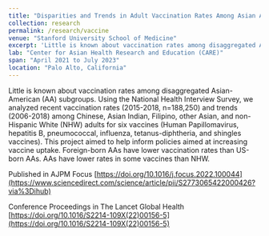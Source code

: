 ```yaml
---
title: "Disparities and Trends in Adult Vaccination Rates Among Asian Americans"
collection: research
permalink: /research/vaccine
venue: "Stanford University School of Medicine"
excerpt: 'Little is known about vaccination rates among disaggregated Asian-American (AA) subgroups. Using the National Health Interview Survey, we analyzed recent vaccination rates (2015-2018, n=188,250) and trends (2006-2018) among Chinese, Asian Indian, Filipino, other Asian, and non-Hispanic White (NHW) adults for six vaccines (Human Papillomavirus, hepatitis B, pneumococcal, influenza, tetanus-diphtheria, and shingles vaccines). This project aimed to help inform policies aimed at increasing vaccine uptake. Foreign-born AAs have lower vaccination rates than US-born AAs. AAs have lower rates in some vaccines than NHW.'
lab: "Center for Asian Health Research and Education (CARE)"
span: "April 2021 to July 2023"
location: "Palo Alto, California"
---
```


Little is known about vaccination rates among disaggregated Asian-American (AA) subgroups. Using the National Health Interview Survey, we analyzed recent vaccination rates (2015-2018, n=188,250) and trends (2006-2018) among Chinese, Asian Indian, Filipino, other Asian, and non-Hispanic White (NHW) adults for six vaccines (Human Papillomavirus, hepatitis B, pneumococcal, influenza, tetanus-diphtheria, and shingles vaccines). This project aimed to help inform policies aimed at increasing vaccine uptake. Foreign-born AAs have lower vaccination rates than US-born AAs. AAs have lower rates in some vaccines than NHW.

Published in AJPM Focus [https://doi.org/10.1016/j.focus.2022.100044](https://www.sciencedirect.com/science/article/pii/S2773065422000426?via%3Dihub)

Conference Proceedings in The Lancet Global Health [https://doi.org/10.1016/S2214-109X(22)00156-5](https://doi.org/10.1016/S2214-109X(22)00156-5)
